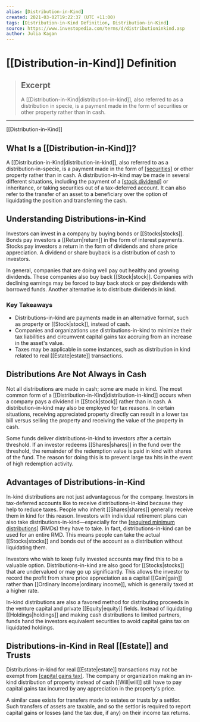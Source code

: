 ```yaml
---
alias: [Distribution-in-Kind]
created: 2021-03-02T19:22:37 (UTC +11:00)
tags: [Distribution-in-Kind Definition, Distribution-in-Kind]
source: https://www.investopedia.com/terms/d/distributioninkind.asp
author: Julia Kagan
---
```


# [[Distribution-in-Kind]] Definition

> ## Excerpt
> A [[Distribution-in-Kind|distribution-in-kind]], also referred to as a distribution in specie, is a payment made in the form of securities or other property rather than in cash.

---

[[Distribution-in-Kind]]
## What Is a [[Distribution-in-Kind]]?

A [[Distribution-in-Kind|distribution-in-kind]], also referred to as a distribution-in-specie, is a payment made in the form of [[securities]](https://www.investopedia.com/terms/s/[[Security|security]].asp) or other property rather than in cash. A distribution-in-kind may be made in several different situations, including the payment of a [[stock dividend]](https://www.investopedia.com/terms/s/stockdividend.asp) or inheritance, or taking securities out of a tax-deferred account. It can also refer to the transfer of an asset to a beneficiary over the option of liquidating the position and transferring the cash.

## Understanding Distributions-in-Kind

Investors can invest in a company by buying bonds or [[Stocks|stocks]]. Bonds pay investors a [[Return|return]] in the form of interest payments. Stocks pay investors a return in the form of dividends and share price appreciation. A dividend or share buyback is a distribution of cash to investors.

In general, companies that are doing well pay out healthy and growing dividends. These companies also buy back [[Stock|stock]]. Companies with declining earnings may be forced to buy back stock or pay dividends with borrowed funds. Another alternative is to distribute dividends in kind.

### Key Takeaways

-   Distributions-in-kind are payments made in an alternative format, such as property or [[Stock|stock]], instead of cash.
-   Companies and organizations use distributions-in-kind to minimize their tax liabilities and circumvent capital gains tax accruing from an increase in the asset's value.
-   Taxes may be applicable in some instances, such as distribution in kind related to real [[Estate|estate]] transactions.

## Distributions Are Not Always in Cash

Not all distributions are made in cash; some are made in kind. The most common form of a [[Distribution-in-Kind|distribution-in-kind]] occurs when a company pays a dividend in [[Stock|stock]] rather than in cash. A distribution-in-kind may also be employed for tax reasons. In certain situations, receiving appreciated property directly can result in a lower tax bill versus selling the property and receiving the value of the property in cash.

Some funds deliver distributions-in-kind to investors after a certain threshold. If an investor redeems [[Shares|shares]] in the fund over the threshold, the remainder of the redemption value is paid in kind with shares of the fund. The reason for doing this is to prevent large tax hits in the event of high redemption activity.

## Advantages of Distributions-in-Kind

In-kind distributions are not just advantageous for the company. Investors in tax-deferred accounts like to receive distributions-in-kind because they help to reduce taxes. People who inherit [[Shares|shares]] generally receive them in kind for this reason. Investors with individual retirement plans can also take distributions-in-kind—especially for the [[required minimum distributions]](https://www.investopedia.com/terms/r/requiredminimumdistribution.asp) (RMDs) they have to take. In fact, distributions-in-kind can be used for an entire RMD. This means people can take the actual [[Stocks|stocks]] and bonds out of the account as a distribution without liquidating them.

Investors who wish to keep fully invested accounts may find this to be a valuable option. Distributions-in-kind are also good for [[Stocks|stocks]] that are undervalued or may go up significantly. This allows the investor to record the profit from share price appreciation as a capital [[Gain|gain]] rather than [[Ordinary Income|ordinary income]], which is generally taxed at a higher rate.

In-kind distributions are also a favored method for distributing proceeds in the venture capital and private [[Equity|equity]] fields. Instead of liquidating [[Holdings|holdings]] and making cash distributions to limited partners, funds hand the investors equivalent securities to avoid capital gains tax on liquidated holdings.

## Distributions-in-Kind in Real [[Estate]] and Trusts

Distributions-in-kind for real [[Estate|estate]] transactions may not be exempt from [[capital gains tax]](https://www.investopedia.com/taxes/capital-gains-tax-101/). The company or organization making an in-kind distribution of property instead of cash [[Will|will]] still have to pay capital gains tax incurred by any appreciation in the property's price.

A similar case exists for transfers made to estates or trusts by a settlor. Such transfers of assets are taxable, and so the settlor is required to report capital gains or losses (and the tax due, if any) on their income tax returns.
